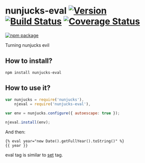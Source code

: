 # nunjucks-eval [![Version](http://img.shields.io/npm/v/nunjucks-eval.svg)](https://www.npmjs.org/package/nunjucks-eval) [![Build Status](https://travis-ci.org/alexandrevicenzi/nunjucks-eval.svg?branch=master)](https://travis-ci.org/alexandrevicenzi/nunjucks-eval) [![Coverage Status](https://coveralls.io/repos/alexandrevicenzi/nunjucks-eval/badge.svg?branch=master&service=github)](https://coveralls.io/github/alexandrevicenzi/nunjucks-eval?branch=master)

[![npm package](https://nodei.co/npm/nunjucks-eval.png?downloads=true&downloadRank=true&stars=true)](https://nodei.co/npm/nunjucks-eval/)

Turning nunjucks evil

## How to install?

`npm install nunjucks-eval`

## How to use it?

```js
var nunjucks = require('nunjucks'),
    njeval = require('nunjucks-eval'),

var env = nunjucks.configure({ autoescape: true });

njeval.install(env);
```
And then:

```
{% eval year="new Date().getFullYear().toString()" %}
{{ year }}
```

eval tag is similar to [set](http://mozilla.github.io/nunjucks/templating.html#set) tag.
